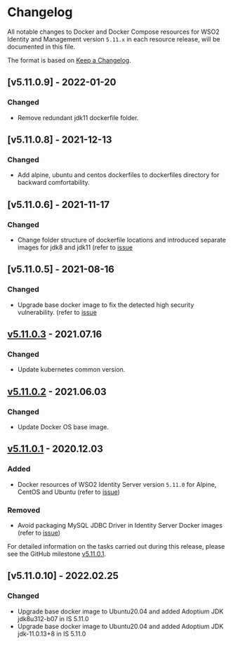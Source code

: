 # Changelog

All notable changes to Docker and Docker Compose resources for WSO2 Identity and Management version `5.11.x`
in each resource release, will be documented in this file.

The format is based on [Keep a Changelog](https://keepachangelog.com/en/1.0.0/).

## [v5.11.0.9] - 2022-01-20

### Changed
- Remove redundant jdk11 dockerfile folder.

## [v5.11.0.8] - 2021-12-13

### Changed
- Add alpine, ubuntu and centos dockerfiles to dockerfiles directory for backward comfortability.

## [v5.11.0.6] - 2021-11-17

### Changed
- Change folder structure of dockerfile locations and introduced separate images for jdk8 and jdk11 (refer to [issue](https://github.com/wso2/docker-is/issues/306)

## [v5.11.0.5] - 2021-08-16

### Changed
- Upgrade base docker image to fix the detected high security vulnerability. (refer to [issue](https://github.com/wso2/docker-is/issues/299)

## [v5.11.0.3] - 2021.07.16

### Changed

- Update kubernetes common version.

## [v5.11.0.2] - 2021.06.03

### Changed

- Update Docker OS base image.

## [v5.11.0.1] - 2020.12.03

### Added

- Docker resources of WSO2 Identity Server version `5.11.0` for Alpine, CentOS and Ubuntu (refer to [issue](https://github.com/wso2/docker-is/issues/238))

### Removed

- Avoid packaging MySQL JDBC Driver in Identity Server Docker images (refer to [issue](https://github.com/wso2/docker-is/issues/242))

For detailed information on the tasks carried out during this release, please see the GitHub milestone
[v5.11.0.1](https://github.com/wso2/docker-is/milestone/22).

[v5.11.0.1]: https://github.com/wso2/docker-is/compare/v5.10.0.3...v5.11.0.1
[v5.11.0.2]: https://github.com/wso2/docker-is/compare/v5.11.0.1...v5.11.0.2
[v5.11.0.3]: https://github.com/wso2/docker-is/compare/v5.11.0.2...v5.11.0.3

## [v5.11.0.10] - 2022.02.25

### Changed
- Upgrade base docker image to Ubuntu20.04 and added Adoptium JDK jdk8u312-b07 in IS 5.11.0
- Upgrade base docker image to Ubuntu20.04 and added Adoptium JDK jdk-11.0.13+8 in IS 5.11.0